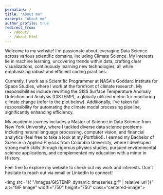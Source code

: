 ```yaml
---
permalink: /
title: "About me"
excerpt: "About me"
author_profile: true
redirect_from: 
  - /about/
  - /about.html
---
```


<style>
  .centered-image {
    display: block;
    margin: 0 auto;
  }

</style>

Welcome to my website! I'm passionate about leveraging Data Science across various scientific domains, including Climate Science. My interests lie in machine learning, uncovering trends within data, crafting clear visualizations, continuously learning new technologies, all while emphasizing robust and efficient coding practices.

Currently, I work as a Scientific Programmer at NASA's Goddard Institute for Space Studies, where I work at the forefront of climate research. My responsibilities include rewriting the GISS Surface Temperature Anomaly Detection and Analysis (GISTEMP), a globally utilized metric for monitoring climate change (refer to the plot below). Additionally, I've taken full responsibility for automating the climate model processing pipeline, significantly enhancing efficiency.

My academic journey includes a Master of Science in Data Science from New York University, where I tackled diverse data science problems including natural language processing, computer vision, and financial analytics (feel free to take a look at my Portfolio!). I earned my Bachelor of Science in Applied Physics from Columbia University, where I developed strong math skills through rigorous physics studies, pursued environmental science applications, and complemented my education with a minor in History.

Feel free to explore my website to check out my work and interests. Don't hesitate to reach out via email or LinkedIn to connect!

<img src="{{ "/images/GISTEMP_dynamic_timeseries.gif" | relative_url }}" alt="GIF Image" width="750" height="750" class="centered-image">
